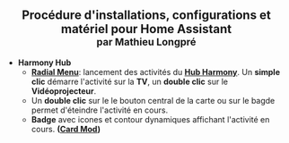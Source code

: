 <h2 align="center">
  <br/>Procédure d'installations, configurations et matériel pour Home Assistant <br/><sup>par Mathieu Longpré</sup>
</h2>


- **Harmony Hub**
    - **[Radial Menu](https://github.com/iantrich/radial-menu)**: lancement des activités du **[Hub Harmony](https://www.home-assistant.io/integrations/harmony/)**. Un **simple clic** démarre l'activité sur la **TV**, un **double clic** sur le **Vidéoprojecteur**.
    - Un **double clic** sur le le bouton central de la carte ou sur le bagde permet d'éteindre l'activité en cours.
    - **Badge** avec icones et contour dynamiques affichant l'activité en cours. **([Card Mod](https://github.com/thomasloven/lovelace-card-mod))**
